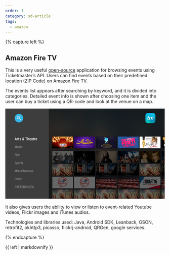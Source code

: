 ```yaml
---
order: 1
category: sd-article
tags:
  - amazon
---
```


{% capture left %}

## Amazon Fire TV

This is a very useful [open-source](https://github.com/gorgeorg/FireTV_POC) application for browsing events using Ticketmaster’s API. Users can find events based on their predefined location (ZIP Code) on Amazon Fire TV.

The events list appears after searching by keyword, and it is divided into categories. Detailed event info is shown after choosing one item and the user can buy a ticket using a QR-code and look at the venue on a map.
 

![Fire TV](/assets/img/partners/startups-development/firetv.png)

It also gives users the ability to view or listen to event-related Youtube videos, Flickr images and iTunes audios.

Technologies and libraries used: Java, Android SDK, Leanback, GSON, retrofit2, okhttp3, picasso, flickrj-android, QRGen, google services.

{% endcapture %}

<div class="col-lg-8 col-md-8 col-sm-8">{{ left | markdownify }}</div>

